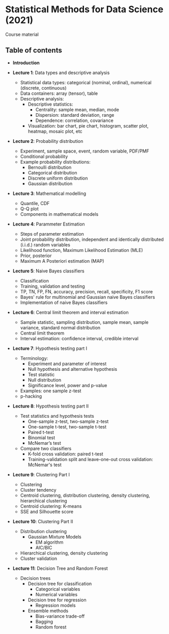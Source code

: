 # Statistical Methods for Data Science (2021)

Course material

## Table of contents

+ **Introduction**
+ **Lecture 1**: Data types and descriptive analysis
  + Statistical data types: categorical (nominal, ordinal), numerical (discrete, continuous)
  + Data containers: array (tensor), table
  + Descriptive analysis:
    + Descriptive statistics:
      + Centrality: sample mean, median, mode
      + Dispersion: standard deviation, range
      + Dependence: correlation, covariance
    + Visualization: bar chart, pie chart, histogram, scatter plot, heatmap, mosaic plot, etc

+ **Lecture 2**: Probability distribution
  + Experiment, sample space, event, random variable, PDF/PMF
  + Conditional probability
  + Example probability distributions:
    + Bernoulli distribution
    + Categorical distribution
    + Discrete uniform distribution
    + Gaussian distribution

+ **Lecture 3**: Mathematical modelling
  + Quantile, CDF
  + Q-Q plot
  + Components in mathematical models

+ **Lecture 4**: Parammeter Estimation
  + Steps of parameter estimation
  + Joint probability distribution, independent and identically distributed (i.i.d.) random variables
  + Likelihood function, Maximum Likelihood Estimation (MLE)
  + Prior, posterior
  + Maximum A Posteriori estimation (MAP)

+ **Lecture 5**: Naive Bayes classifiers
  + Classification
  + Training, validation and testing
  + TP, TN, FP, FN, accuracy, precision, recall, specificity, F1 score
  + Bayes' rule for multinomial and Gaussian naive Bayes classifiers
  + Implementation of naive Bayes classifiers

+ **Lecture 6**: Central limit theorem and interval estimation
  + Sample statistic, sampling distribution, sample mean, sample variance, standard normal distribution
  + Central limit theorem
  + Interval estimation: confidence interval, credible interval

+ **Lecture 7**: Hypothesis testing part I
  + Terminology:
    - Experiment and parameter of interest
    - Null hypothesis and alternative hypothesis
    - Test statistic
    - Null distribution
    - Significance level, power and p-value
  + Examples: one sample z-test
  + p-hacking

+ **Lecture 8**: Hypothesis testing part II
  + Test statistics and hypothesis tests
    + One-sample z-test, two-sample z-test
    + One-sample t-test, two-sample t-test
    + Paired t-test
    + Binomial test
    + McNemar’s test
  + Compare two classifiers
    + K-fold cross validation: paired t-test
    + Training-validation split and leave-one-out cross validation: McNemar's test

+ **Lecture 9**: Clustering Part I
  + Clustering
  + Cluster tendency
  + Centroid clustering, distribution clustering, density clustering, hierarchical clustering
  + Centroid clustering: K-means
  + SSE and Silhouette score

+ **Lecture 10**: Clustering Part II
  + Distribution clustering
    + Gaussian Mixture Models
      + EM algorithm
      + AIC/BIC
  + Hierarchical clustering, density clustering
  + Cluster validation


+ **Lecture 11**: Decision Tree and Random Forest
  + Decision trees
    + Decision tree for classification
      + Categorical variables
      + Numerical variables
    + Decision tree for regression
      + Regression models
    + Ensemble methods
      + Bias-variance trade-off
      + Bagging
      + Random forest
